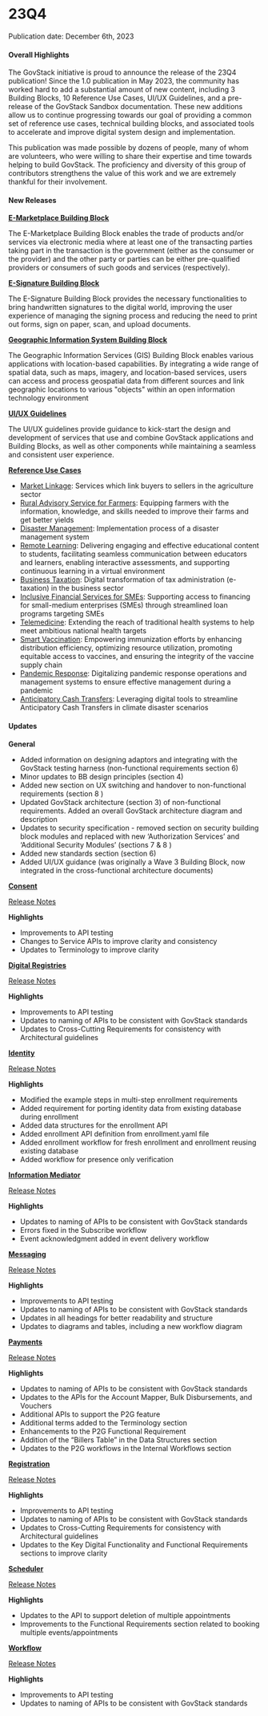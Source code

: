 # 23Q4

Publication date: December 6th, 2023

#### Overall Highlights

The GovStack initiative is proud to announce the release of the 23Q4 publication! Since the 1.0 publication in May 2023, the community has worked hard to add a substantial amount of new content, including 3 Building Blocks, 10 Reference Use Cases, UI/UX Guidelines, and a pre-release of the GovStack Sandbox documentation. These new additions allow us to continue progressing towards our goal of providing a common set of reference use cases, technical building blocks, and associated tools to accelerate and improve digital system design and implementation.

This publication was made possible by dozens of people, many of whom are volunteers, who were willing to share their expertise and time towards helping to build GovStack. The proficiency and diversity of this group of contributors strengthens the value of this work and we are extremely thankful for their involvement.

#### New Releases

[**E-Marketplace Building Block**](https://govstack.gitbook.io/bb-emarketplace/v/mkt-23q4)

The E-Marketplace Building Block enables the trade of products and/or services via electronic media where at least one of the transacting parties taking part in the transaction is the government (either as the consumer or the provider) and the other party or parties can be either pre-qualified providers or consumers of such goods and services (respectively).

[**E-Signature Building Block**](https://govstack.gitbook.io/bb-esignature/v/sig-23q4)

The E-Signature Building Block provides the necessary functionalities to bring handwritten signatures to the digital world, improving the user experience of managing the signing process and reducing the need to print out forms, sign on paper, scan, and upload documents.

[**Geographic Information System Building Block**](https://govstack.gitbook.io/bb-gis/v/gis-23q4/)

The Geographic Information Services (GIS) Building Block enables various applications with location-based capabilities. By integrating a wide range of spatial data, such as maps, imagery, and location-based services, users can access and process geospatial data from different sources and link geographic locations to various "objects" within an open information technology environment

[**UI/UX Guidelines**](https://govstack.gitbook.io/specification/v/23q4/govstack-ui-ux-guidelines)

The UI/UX guidelines provide guidance to kick-start the design and development of services that use and combine GovStack applications and Building Blocks, as well as other components while maintaining a seamless and consistent user experience.

[**Reference Use Cases**](https://govstack.gitbook.io/use-cases/v/ruc-23q4)

* [Market Linkage](https://govstack.gitbook.io/use-cases/v/ruc-23q4/use-cases/agr-1-market-linkage): Services which link buyers to sellers in the agriculture sector
* [Rural Advisory Service for Farmers](https://govstack.gitbook.io/use-cases/v/ruc-23q4/use-cases/agr-2-rural-advisory-service-for-farmers): Equipping farmers with the information, knowledge, and skills needed to improve their farms and get better yields
* [Disaster Management](https://govstack.gitbook.io/use-cases/v/ruc-23q4/use-cases/clmt-1-disaster-management): Implementation process of a disaster management system
* [Remote Learning](https://govstack.gitbook.io/use-cases/v/ruc-23q4/use-cases/edu-1-remote-learning): Delivering engaging and effective educational content to students, facilitating seamless communication between educators and learners, enabling interactive assessments, and supporting continuous learning in a virtual environment
* [Business Taxation](https://govstack.gitbook.io/use-cases/v/ruc-23q4/use-cases/finc-1-business-taxation): Digital transformation of tax administration (e-taxation) in the business sector
* [Inclusive Financial Services for SMEs](https://govstack.gitbook.io/use-cases/v/ruc-23q4/use-cases/finc-2-inclusive-financial-services-for-smes): Supporting access to financing for small-medium enterprises (SMEs) through streamlined loan programs targeting SMEs
* [Telemedicine](https://govstack.gitbook.io/use-cases/v/ruc-23q4/use-cases/hltc-2-telemedicine): Extending the reach of traditional health systems to help meet ambitious national health targets
* [Smart Vaccination](https://govstack.gitbook.io/use-cases/v/ruc-23q4/use-cases/hltc-3-smart-vaccination): Empowering immunization efforts by enhancing distribution efficiency, optimizing resource utilization, promoting equitable access to vaccines, and ensuring the integrity of the vaccine supply chain
* [Pandemic Response](https://govstack.gitbook.io/use-cases/v/ruc-23q4/use-cases/hltc-4-pandemic-response): Digitalizing pandemic response operations and management systems to ensure effective management during a pandemic
* [Anticipatory Cash Transfers](https://govstack.gitbook.io/use-cases/v/ruc-23q4/use-cases/inst-2-anticipatory-cash-transfers): Leveraging digital tools to streamline Anticipatory Cash Transfers in climate disaster scenarios

#### Updates

**General**

* Added information on designing adaptors and integrating with the GovStack testing harness (non-functional requirements section 6)
* Minor updates to BB design principles (section 4)
* Added new section on UX switching and handover to non-functional requirements (section 8 )
* Updated GovStack architecture (section 3) of non-functional requirements. Added an overall GovStack architecture diagram and description
* Updates to security specification - removed section on security building block modules and replaced with new ‘Authorization Services’ and ‘Additional Security Modules’ (sections 7 & 8 )
* Added new standards section (section 6)
* Added UI/UX guidance (was originally a Wave 3 Building Block, now integrated in the cross-functional architecture documents)

[**Consent**](https://govstack.gitbook.io/bb-consent/v/con-23q4)

[Release Notes](https://govstack-global.atlassian.net/wiki/spaces/GH/pages/283115524)

**Highlights**

* Improvements to API testing
* Changes to Service APIs to improve clarity and consistency
* Updates to Terminology to improve clarity

[**Digital Registries**](https://govstack.gitbook.io/bb-digital-registries/v/dr-23q4)

[Release Notes](https://govstack-global.atlassian.net/wiki/spaces/GH/pages/364085290)

**Highlights**

* Improvements to API testing
* Updates to naming of APIs to be consistent with GovStack standards
* Updates to Cross-Cutting Requirements for consistency with Architectural guidelines

[**Identity**](https://govstack.gitbook.io/bb-identity/v/id-23q4)

[Release Notes](https://govstack-global.atlassian.net/wiki/spaces/GH/pages/364183619)

**Highlights**

* Modified the example steps in multi-step enrollment requirements
* Added requirement for porting identity data from existing database during enrollment
* Added data structures for the enrollment API
* Added enrollment API definition from enrollment.yaml file
* Added enrollment workflow for fresh enrollment and enrollment reusing existing database
* Added workflow for presence only verification

[**Information Mediator**](https://govstack.gitbook.io/bb-information-mediation/v/im-23q4)

[Release Notes](https://govstack-global.atlassian.net/wiki/spaces/GH/pages/364150787)

**Highlights**

* Updates to naming of APIs to be consistent with GovStack standards
* Errors fixed in the Subscribe workflow
* Event acknowledgment added in event delivery workflow

[**Messaging**](https://govstack.gitbook.io/bb-messaging/v/msg-23q4)

[Release Notes](https://govstack-global.atlassian.net/l/cp/1mGTmGfH)

**Highlights**

* Improvements to API testing
* Updates to naming of APIs to be consistent with GovStack standards
* Updates in all headings for better readability and structure
* Updates to diagrams and tables, including a new workflow diagram

[**Payments**](https://govstack.gitbook.io/bb-payments/v/pay-23q4)

[Release Notes](https://govstack-global.atlassian.net/wiki/spaces/GH/pages/358580225/Payments+BB+Working+Specs+1.1.0+Release+Notes+-+October+2023)

**Highlights**

* Updates to naming of APIs to be consistent with GovStack standards
* Updates to the APIs for the Account Mapper, Bulk Disbursements, and Vouchers
* Additional APIs to support the P2G feature
* Additional terms added to the Terminology section
* Enhancements to the P2G Functional Requirement
* Addition of the “Billers Table” in the Data Structures section
* Updates to the P2G workflows in the Internal Workflows section

[**Registration**](https://govstack.gitbook.io/bb-registration/v/reg-23q4)

[Release Notes](https://govstack-global.atlassian.net/wiki/spaces/GH/pages/364838913/Changelog+-+Registration+BB)

**Highlights**

* Improvements to API testing
* Updates to naming of APIs to be consistent with GovStack standards
* Updates to Cross-Cutting Requirements for consistency with Architectural guidelines
* Updates to the Key Digital Functionality and Functional Requirements sections to improve clarity

[**Scheduler**](https://govstack.gitbook.io/bb-scheduler/v/skd-23q4)

[Release Notes](https://github.com/GovStackWorkingGroup/bb-scheduler/blob/main/scheduler\_BBSpecs\_sept2023\_release\_notes.txt)

**Highlights**

* Updates to the API to support deletion of multiple appointments
* Improvements to the Functional Requirements section related to booking multiple events/appointments

[**Workflow**](https://govstack.gitbook.io/bb-workflow/v/wf-23q4)

[Release Notes](https://govstack-global.atlassian.net/wiki/spaces/GH/pages/358547463)

**Highlights**

* Improvements to API testing
* Updates to naming of APIs to be consistent with GovStack standards
